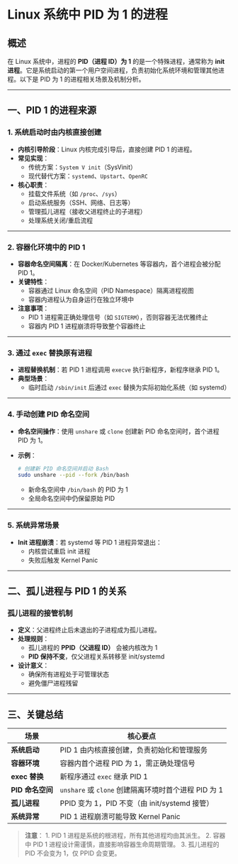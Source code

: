 # Linux 系统中 PID 为 1 的进程

## 概述

在 Linux 系统中，进程的 **PID（进程 ID）为 1** 的是一个特殊进程，通常称为 **init 进程**。它是系统启动的第一个用户空间进程，负责初始化系统环境和管理其他进程。以下是 PID 为 1 的进程相关场景及机制分析。

------------------------------------------------------------------------

## 一、PID 1 的进程来源

### 1. 系统启动时由内核直接创建

-   **内核引导阶段**：Linux 内核完成引导后，直接创建 PID 1 的进程。
-   **常见实现**：
    -   传统方案：`System V init`（SysVinit）
    -   现代替代方案：`systemd`、`Upstart`、`OpenRC`
-   **核心职责**：
    -   挂载文件系统（如 `/proc`、`/sys`）
    -   启动系统服务（SSH、网络、日志等）
    -   管理孤儿进程（接收父进程终止的子进程）
    -   处理系统关闭/重启流程

------------------------------------------------------------------------

### 2. 容器化环境中的 PID 1

-   **容器命名空间隔离**：在 Docker/Kubernetes 等容器内，首个进程会被分配 PID 1。
-   **关键特性**：
    -   容器通过 Linux 命名空间（PID Namespace）隔离进程视图
    -   容器内进程认为自身运行在独立环境中
-   **注意事项**：
    -   PID 1 进程需正确处理信号（如 `SIGTERM`），否则容器无法优雅终止
    -   容器内 PID 1 进程崩溃将导致整个容器终止

------------------------------------------------------------------------

### 3. 通过 `exec` 替换原有进程

-   **进程替换机制**：若 PID 1 进程调用 `execve` 执行新程序，新程序继承 PID 1。
-   **典型场景**：
    -   临时启动 `/sbin/init` 后通过 `exec` 替换为实际初始化系统（如 systemd）

------------------------------------------------------------------------

### 4. 手动创建 PID 命名空间

-   **命名空间操作**：使用 `unshare` 或 `clone` 创建新 PID 命名空间时，首个进程 PID 为 1。

-   **示例**：

    ``` bash
    # 创建新 PID 命名空间并启动 Bash
    sudo unshare --pid --fork /bin/bash
    ```

    -   新命名空间中 `/bin/bash` 的 PID 为 1
    -   全局命名空间中仍保留原始 PID

------------------------------------------------------------------------

### 5. 系统异常场景

-   **Init 进程崩溃**：若 systemd 等 PID 1 进程异常退出：
    -   内核尝试重启 init 进程
    -   失败后触发 Kernel Panic

------------------------------------------------------------------------

## 二、孤儿进程与 PID 1 的关系

### 孤儿进程的接管机制

-   **定义**：父进程终止后未退出的子进程成为孤儿进程。
-   **处理规则**：
    -   孤儿进程的 **PPID（父进程 ID）** 会被内核改为 1
    -   **PID 保持不变**，仅父进程关系转移至 init/systemd
-   **设计意义**：
    -   确保所有进程处于可管理状态
    -   避免僵尸进程残留

------------------------------------------------------------------------

## 三、关键总结

| 场景             | 核心要点                                             |
|------------------|------------------------------------------------------|
| **系统启动**     | PID 1 由内核直接创建，负责初始化和管理服务           |
| **容器环境**     | 容器内首个进程 PID 为 1，需正确处理信号              |
| **exec 替换**    | 新程序通过 `exec` 继承 PID 1                         |
| **PID 命名空间** | `unshare` 或 `clone` 创建隔离环境时首个进程 PID 为 1 |
| **孤儿进程**     | PPID 变为 1，PID 不变（由 init/systemd 接管）        |
| **系统异常**     | PID 1 进程崩溃可能导致 Kernel Panic                  |

> **注意**： 1. PID 1 进程是系统的根进程，所有其他进程均由其派生。 2. 容器中 PID 1 进程设计需谨慎，直接影响容器生命周期管理。 3. 孤儿进程的 PID 不会变为 1，仅 PPID 会变更。

